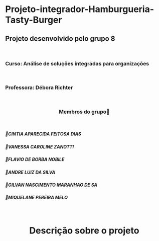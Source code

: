 # Projeto-integrador-Hamburgueria-Tasty-Burger

<h2>Projeto desenvolvido pelo grupo 8</h2>
</br>
<h3>Curso: Análise de soluções integradas para organizações </h3>
</br>
<h3>Professora:&nbsp;Débora Richter</h3>
</br>
<h3 align="center"> 
	Membros do grupo🚀
</h3>
</br>
  <h5>📌CINTIA APARECIDA FEITOSA DIAS</h5>
  <h5>📌VANESSA CAROLINE ZANOTTI</h5>
  <h5>📌FLAVIO DE BORBA NOBILE</h5>
  <h5>📌ANDRE LUIZ DA SILVA</h5>
  <h5>📌GILVAN NASCIMENTO MARANHAO DE SA</h5>
  <h5>📌MIQUELANE PEREIRA MELO</h5>
    
</br>
<h1 align="center">Descrição sobre o projeto</h1>
